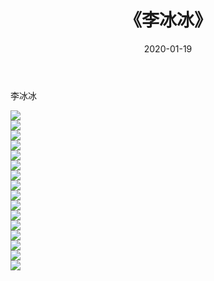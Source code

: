 ﻿---
layout: post
title:  《李冰冰》
date:   2020-01-19
img: http://img.660000.xyz/Sharelink/壁纸/明星魅力/华人明星/李冰冰/000.jpg
categories: [美女, 清纯, 唯美]
---

李冰冰

 ![](http://img.660000.xyz/Sharelink/壁纸/明星魅力/华人明星/李冰冰/001.jpg) <br>![](http://img.660000.xyz/Sharelink/壁纸/明星魅力/华人明星/李冰冰/002.jpg) <br>![](http://img.660000.xyz/Sharelink/壁纸/明星魅力/华人明星/李冰冰/003.jpg) <br>![](http://img.660000.xyz/Sharelink/壁纸/明星魅力/华人明星/李冰冰/004.jpg) <br>![](http://img.660000.xyz/Sharelink/壁纸/明星魅力/华人明星/李冰冰/005.jpg) <br>![](http://img.660000.xyz/Sharelink/壁纸/明星魅力/华人明星/李冰冰/006.jpg) <br>![](http://img.660000.xyz/Sharelink/壁纸/明星魅力/华人明星/李冰冰/007.jpg) <br>![](http://img.660000.xyz/Sharelink/壁纸/明星魅力/华人明星/李冰冰/008.jpg) <br>![](http://img.660000.xyz/Sharelink/壁纸/明星魅力/华人明星/李冰冰/009.jpg) <br>![](http://img.660000.xyz/Sharelink/壁纸/明星魅力/华人明星/李冰冰/010.jpg) <br>![](http://img.660000.xyz/Sharelink/壁纸/明星魅力/华人明星/李冰冰/011.jpg) <br>![](http://img.660000.xyz/Sharelink/壁纸/明星魅力/华人明星/李冰冰/012.jpg) <br>![](http://img.660000.xyz/Sharelink/壁纸/明星魅力/华人明星/李冰冰/013.jpg) <br>![](http://img.660000.xyz/Sharelink/壁纸/明星魅力/华人明星/李冰冰/014.jpg) <br>![](http://img.660000.xyz/Sharelink/壁纸/明星魅力/华人明星/李冰冰/015.jpg) <br>![](http://img.660000.xyz/Sharelink/壁纸/明星魅力/华人明星/李冰冰/016.jpg) <br>